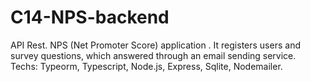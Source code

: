 # C14-NPS-backend
API Rest. NPS (Net Promoter Score) application . It registers users and survey questions, which answered through an email sending service.  Techs: Typeorm, Typescript, Node.js, Express, Sqlite, Nodemailer.
